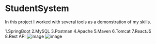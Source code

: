 # StudentSystem
In this project I worked with several tools as a demonstration of my skills.

1.SpringBoot
2.MySQL
3.Postman
4.Apache
5.Maven
6.Tomcat
7.ReactJS
8.Rest API
![image](https://user-images.githubusercontent.com/81489104/175783845-e61c6eb5-e34f-47f1-8049-00cfeae8166c.png)
![image](https://user-images.githubusercontent.com/81489104/175783851-6b04c921-22d3-4767-a544-029a1639311e.png)

